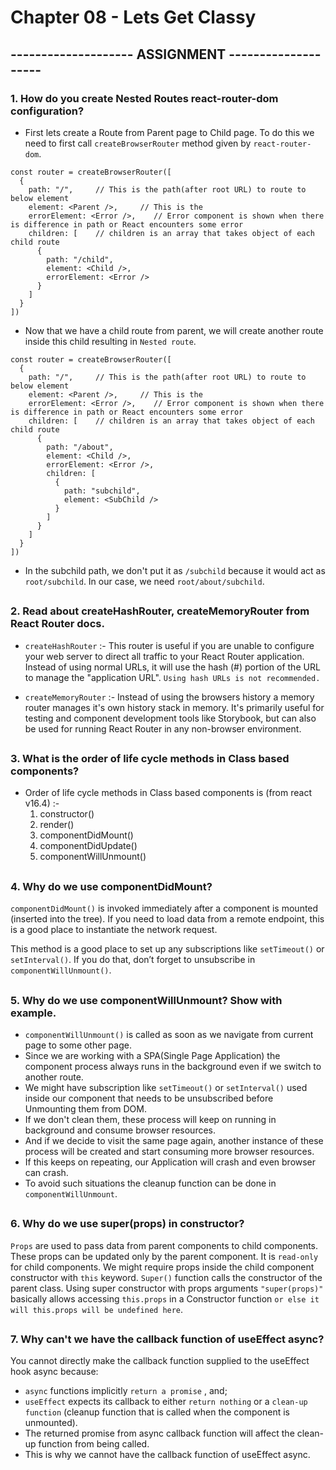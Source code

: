 # Chapter 08 - Lets Get Classy

## -------------------- ASSIGNMENT --------------------

### 1. How do you create Nested Routes react-router-dom configuration?

- First lets create a Route from Parent page to Child page. To do this we need to first call `createBrowserRouter` method given by `react-router-dom`.

```
const router = createBrowserRouter([
  {
    path: "/",     // This is the path(after root URL) to route to below element
    element: <Parent />,     // This is the
    errorElement: <Error />,    // Error component is shown when there is difference in path or React encounters some error
    children: [    // children is an array that takes object of each child route
      {
        path: "/child",
        element: <Child />,
        errorElement: <Error />
      }
    ]
  }
])
```

- Now that we have a child route from parent, we will create another route inside this child resulting in `Nested route`.

```
const router = createBrowserRouter([
  {
    path: "/",     // This is the path(after root URL) to route to below element
    element: <Parent />,     // This is the
    errorElement: <Error />,    // Error component is shown when there is difference in path or React encounters some error
    children: [    // children is an array that takes object of each child route
      {
        path: "/about",
        element: <Child />,
        errorElement: <Error />,
        children: [
          {
            path: "subchild",
            element: <SubChild />
          }
        ]
      }
    ]
  }
])
```

- In the subchild path, we don't put it as `/subchild` because it would act as `root/subchild`. In our case, we need `root/about/subchild`.

##

### 2. Read about createHashRouter, createMemoryRouter from React Router docs.

- `createHashRouter` :-
  This router is useful if you are unable to configure your web server to direct all traffic to your React Router application. Instead of using normal URLs, it will use the hash (#) portion of the URL to manage the "application URL".
  `Using hash URLs is not recommended.`

- `createMemoryRouter` :-
  Instead of using the browsers history a memory router manages it's own history stack in memory. It's primarily useful for testing and component development tools like Storybook, but can also be used for running React Router in any non-browser environment.

##

### 3. What is the order of life cycle methods in Class based components?

- Order of life cycle methods in Class based components is (from react v16.4) :-
  1. constructor()
  2. render()
  3. componentDidMount()
  4. componentDidUpdate()
  5. componentWillUnmount()

##

### 4. Why do we use componentDidMount?

`componentDidMount()` is invoked immediately after a component is mounted (inserted into the tree). If you need to load data from a remote endpoint, this is a good place to instantiate the network request.

This method is a good place to set up any subscriptions like `setTimeout()` or `setInterval()`. If you do that, don’t forget to unsubscribe in `componentWillUnmount()`.

##

### 5. Why do we use componentWillUnmount? Show with example.

- `componentWillUnmount()` is called as soon as we navigate from current page to some other page.
- Since we are working with a SPA(Single Page Application) the component process always runs in the background even if we switch to another route.
- We might have subscription like `setTimeout()` or `setInterval()` used inside our component that needs to be unsubscribed before Unmounting them from DOM.
- If we don't clean them, these process will keep on running in background and consume browser resources.
- And if we decide to visit the same page again, another instance of these process will be created and start consuming more browser resources.
- If this keeps on repeating, our Application will crash and even browser can crash.
- To avoid such situations the cleanup function can be done in `componentWillUnmount`.

##

### 6. Why do we use super(props) in constructor?

`Props` are used to pass data from parent components to child components. These props can be updated only by the parent component. It is `read-only` for child components. We might require props inside the child component constructor with `this` keyword. `Super()` function calls the constructor of the parent class. Using super constructor with props arguments `"super(props)"` basically allows accessing `this.props` in a Constructor function `or else it will this.props will be undefined here`.

##

### 7. Why can't we have the callback function of useEffect async?

You cannot directly make the callback function supplied to the useEffect hook async because:

- `async` functions implicitly `return a promise` , and;
- `useEffect` expects its callback to either `return nothing` or a `clean-up function` (cleanup function that is called when the component is unmounted).
- The returned promise from async callback function will affect the clean-up function from being called.
- This is why we cannot have the callback function of useEffect async.
